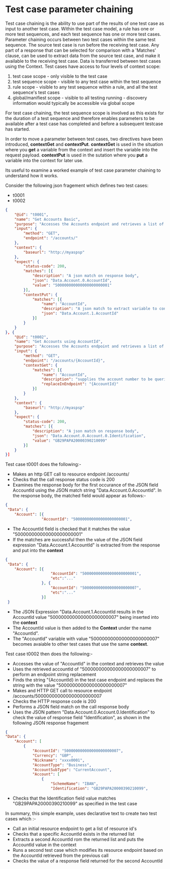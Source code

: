 # Test case parameter chaining

Test case chaining is the ability to use part of the results of one test case as input to another test case. Within the test case model, a rule has one or more test sequences, and each test sequence has one or more test cases. Parameter chaining occurs between two test cases within the same test sequence. The source test case is run before the receiving test case. Any part of a response that can be selected for comparison with a 'Matches' clause, can be used to extract data from the source test case, and make it available to the receiving test case.
Data is transferred between test cases using the Context. Test cases have access to four levels of context scope:

1. test case scope - only visible to the test case
2. test sequence scope - visible to any test case within the test sequence
3. rule scope - visible to any test sequence within a rule, and all the test sequence's test cases
4. global/manifiest scope - visible to all testing running - discovery information would typically be accessible via global scope

For test case chaining, the test sequence scope is involved as this exists for the duration of a test sequence and therefore enables parameters to be available after a test case has completed and before a subsequent testcase has started.

In order to move a parameter between test cases, two directives have been introduced, **contextGet** and **contextPut**. **contextGet** is used in the situation where you **get** a variable from the context and insert the variable into the request payload. **contextPut** is used in the sutation where you **put** a variable into the context for later use.

Its useful to examine a worked example of test case parameter chaining to understand how it works. 

Consider the following json fragement which defines two test cases:

- t0001
- t0002

```json
{
    "@id": "t0001",
    "name": "Get Accounts Basic",
    "purpose": "Accesses the Accounts endpoint and retrieves a list of PSU accounts",
    "input": {
        "method": "GET",
        "endpoint": "/accounts/"
    },
    "context": {
        "baseurl": "http://myaspsp"
    },
    "expect": {
        "status-code": 200,
        "matches": [{
            "description": "A json match on response body",
            "json": "Data.Account.0.AccountId",
            "value": "500000000000000000000001"
        }],
        "contextPut": {
            "matches": [{
                "name": "AccountId",
                "description": "A json match to extract variable to context",
                "json": "Data.Account.1.AccountId"
            }]
        }
    }
}, {
    "@id": "t0002",
    "name": "Get Accounts using AccountId",
    "purpose": "Accesses the Accounts endpoint and retrieves a list of PSU accounts",
    "input": {
        "method": "GET",
        "endpoint": "/accounts/{AccountId}",
        "contextGet": {
            "matches": [{
                "name": "AccountId",
                "description": "supplies the account number to be queried",
                "replaceInEndpoint": "{AccountId}"
            }]
        }
    },
    "context": {
        "baseurl": "http://myaspsp"
    },
    "expect": {
        "status-code": 200,
        "matches": [{
            "description": "A json match on response body",
            "json": "Data.Account.0.Account.0.Identification",
            "value": "GB29PAPA20000390210099"
        }]
    }
}]
```

Test case t0001 does the following:-

- Makes an http GET call to resource endpoint /accounts/
- Checks that the call response status code is 200
- Examines the response body for the first occurance of the JSON field AccountId using the JSON match string "Data.Account.0.AccountId". In the response body, the matched field would appear as follows:-

```json
{
 "Data": {
    "Account": [{
                "AccountId": "500000000000000000000001",

```

- The AccountId field is checked that it matches the value "500000000000000000000001"
- If the matches are successful then the value of the JSON field expression "Data.Account.1.AccountId" is extracted from the response and put into the **context**

```json
{
 "Data": {
    "Account": [{
                    "AccountId": "500000000000000000000001",
                    "etc":"..."
                }, {
                    "AccountId": "500000000000000000000007",
                    "etc":"..."
                }]
 }

```

- The JSON Expression "Data.Account.1.AccountId results in the AccountId value "500000000000000000000007" being inserted into the **context**
- The AccountId value is then added to the **Context** under the name "AccountId".
- The "AccountId" variable with value "500000000000000000000007" becomes avaiable to other test cases that use the same **context**.

Test case t0002 then does the following:-

- Accesses the value of "AccountId" in the context and retrieves the value
- Uses the retrieved accountId of "500000000000000000000007" to perform an endpoint string replacement
- Finds the string "{AccountId} in the test case endpoint and replaces the string with the value "500000000000000000000007"
- Makes and HTTP GET call to resource endpoint /accounts/500000000000000000000007
- Checks the HTTP response code is 200
- Performs a JSON field match on the call response body
- Uses the JSON pattern "Data.Account.0.Account.0.Identification" to check the value of response field "Identification", as shown in the following JSON response fragement

```json
{
"Data": {
    "Account": [
        {
            "AccountId": "500000000000000000000007",
            "Currency": "GBP",
            "Nickname": "xxxx0001",
            "AccountType": "Business",
            "AccountSubType": "CurrentAccount",
            "Account": [
                {
                    "SchemeName": "IBAN",
                    "Identification": "GB29PAPA20000390210099",
```

- Checks that the Identification field value matches "GB29PAPA20000390210099" as specified in the test case

In summary, this simple example, uses declarative text to create two test cases which :-

- Call an initial resource endpoint to get a list of resource id's
- Checks that a specific AccountId exists in the returned list
- Extracts a second AccountId rom the returned list and puts the AccountId value in the context
- Runs a second test case which modifies its resource endpoint based on the AccountId retrieved from the previous call
- Checks the value of a response field returned for the second AccountId
